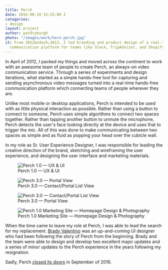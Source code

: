 ```yaml
---
title: Perch
date: 2016-08-19 15:25:00 Z
categories:
- design
layout: project
author: patdryburgh
photo: "/images/work/hero-perch.jpg"
it: From 2012&ndash;2013, I led branding and product design of a real-time hands-free
  communication platform for teams like Slack, TripAdvisor, and Shopify called
---
```


In April of 2012, I packed my things and moved across the continent to work with an awesome team of people to create Perch, an always-on video communication service. Through a series of experiments and design iterations, what started as a simple hands-free tool for capturing and sending asynchronous video messages turned into a real-time hands-free communication platform which connecting teams of people wherever they are.

Unlike most mobile or desktop applications, Perch is intended to be used with as little physical interaction as possible. Rather than using a button to connect to someone, Perch uses simple algorithms to connect two spaces together. Rather than tapping another button to unmute the microphone, Perch detects the user's face looking directly at the device and uses that to trigger the mic. All of this was done to make communicating between two spaces as simple and as fluid as popping your head over the cubicle wall.

In my role as Sr. User Experience Designer, I was responsible for leading the creative direction of the brand, sketching and wireframing the user experience, and designing the user interface and marketing materials.

<figure class="extra-wide">
  <img src="{{ site.url }}/images/work/perch-iphones.jpg" alt="Perch 1.0 — UX &amp; UI" />
  <figcaption>
    Perch 1.0 — UX &amp; UI
  </figcaption>
</figure>

<figure class="extra-wide">
  <img src="{{ site.url }}/images/work/perch-v3.jpg" alt="Perch 3.0 — Portal View" />
  <figcaption>
    Perch 3.0 — Contact/Portal List View
  </figcaption>
</figure>

<figure class="extra-wide">
  <img src="{{ site.url }}/images/work/perch-for-ios.jpg" alt="Perch 3.0 — Contact/Portal List View" />
  <figcaption>
    Perch 3.0 — Portal View
  </figcaption>
</figure>

<figure class="extra-wide">
  <img src="{{ site.url }}/images/work/perch-website.png" alt="Perch 1.0 Marketing Site — Homepage Design & Photography" />
  <figcaption>
    Perch 1.0 Marketing Site — Homepage Design & Photography
  </figcaption>
</figure>

When the time came to leave my role at Perch, I was able to lead the search for my replacement. [Brady Valentino](http://bradyvalentino.com) was an up-and-coming UI designer who had been following the story of Perch from the beginning. Brady and the team were able to design and develop two excellent major updates and a series of minor updates to the Perch experience in the years following my resignation.

Sadly, Perch [closed its doors](https://perch.co/blog/goodbye-perch/) in September of 2016.